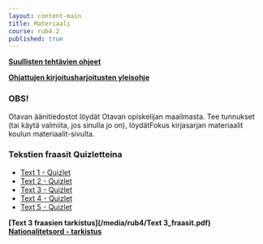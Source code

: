 ```yaml
---
layout: content-main
title: Materiaali
course: rub4.2
published: true
---
```

**[Suullisten tehtävien ohjeet](/media/rub5/Suullisen_ohjeet.pdf)**

**[Ohjattujen kirjoitusharjoitusten yleisohje](/media/rub3/OKH_ohje.pdf)**

### OBS!
Otavan äänitiedostot löydät Otavan opiskelijan maailmasta. Tee tunnukset (tai käytä valmiita, jos sinulla jo on), löydätFokus kirjasarjan materiaalit koulun materiaalit-sivulta.

### Tekstien fraasit Quizletteina

- [Text 1 - Quizlet](https://quizlet.com/_6xgs1z)
- [Text 2 - Quizlet](https://quizlet.com/_6xiy1m)
- [Text 3 - Quizlet](https://quizlet.com/_6xiygb)
- [Text 4 - Quizlet](https://quizlet.com/_6xiyys)
- [Text 5 - Quizlet](https://quizlet.com/_6xiz8u)

**[Text 3 fraasien tarkistus](/media/rub4/Text 3_fraasit.pdf)**
**[Nationalitetsord - tarkistus](/media/rub4/Nationalitetsord.pdf)**
